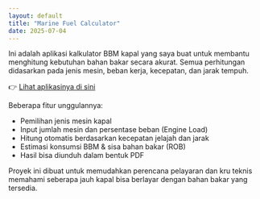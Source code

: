```yaml
---
layout: default
title: "Marine Fuel Calculator"
date: 2025-07-04
---
```


Ini adalah aplikasi kalkulator BBM kapal yang saya buat untuk membantu menghitung kebutuhan bahan bakar secara akurat. Semua perhitungan didasarkan pada jenis mesin, beban kerja, kecepatan, dan jarak tempuh.

👉 [Lihat aplikasinya di sini](https://gentle-dragon-4e200c.netlify.app/)

Beberapa fitur unggulannya:
- Pemilihan jenis mesin kapal
- Input jumlah mesin dan persentase beban (Engine Load)
- Hitung otomatis berdasarkan kecepatan jelajah dan jarak
- Estimasi konsumsi BBM & sisa bahan bakar (ROB)
- Hasil bisa diunduh dalam bentuk PDF

Proyek ini dibuat untuk memudahkan perencana pelayaran dan kru teknis memahami seberapa jauh kapal bisa berlayar dengan bahan bakar yang tersedia.
